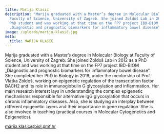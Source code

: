 ```yaml
---
title: Marija Klasić
description: "Marija graduated with a Master’s degree in Molecular Biology at
  Faculty of Science, University of Zagreb. She joined Zoldoš Lab in 2012 as a
  PhD student and was working at that time on the FP7 project IBD-BIOM
  „Diagnostic and prognostic biomarkers for inflammatory bowel disease”. "
image: /uploads/marija-klasić.jpg
meta:
  title: MARIJA KLASIĆ
---
```

Marija graduated with a Master’s degree in Molecular Biology at Faculty of Science, University of Zagreb. She joined Zoldoš Lab in 2012 as a PhD student and was working at that time on the FP7 project IBD-BIOM „Diagnostic and prognostic biomarkers for inflammatory bowel disease”. She completed her PhD in Biology in 2018, under the mentorship of Prof. Vlatka Zoldoš, working on epigenetic regulation of the transcription factor BACH2 and its role in immunoglobulin G glycosylation and inflammation. Her main research interest lays in understanding the complex epigenetic mechanisms responsible for alternative IgG glycosylation that occurs in chronic inflammatory diseases. Also, she is studying an interplay between different epigenetic layers and their importance in gene regulation. She is also involved in teaching (practical courses in Molecular Cytogenetics and Epigenetics).

marija.klasic@biol.pmf.hr